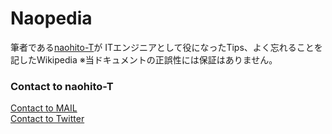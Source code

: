 # Naopedia

筆者である[naohito-T](https://github.com/naohito-T)が ITエンジニアとして役になったTips、よく忘れることを記したWikipedia
※当ドキュメントの正誤性には保証はありません。

### Contact to naohito-T

<a href="mailto:naohito.tanaka0523@gmail.com">Contact to MAIL</a>
<br/>
<a href="https://mobile.twitter.com/naohito___t" target="_blank" rel="noopener noreferrer">Contact to Twitter</a>
